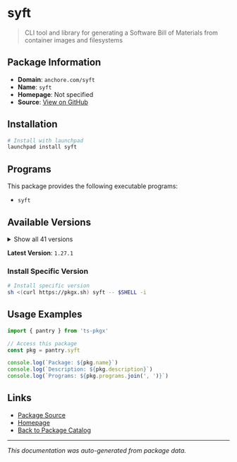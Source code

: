 # syft

> CLI tool and library for generating a Software Bill of Materials from container images and filesystems

## Package Information

- **Domain**: `anchore.com/syft`
- **Name**: `syft`
- **Homepage**: Not specified
- **Source**: [View on GitHub](https://github.com/pkgxdev/pantry/tree/main/projects/anchore.com/syft/package.yml)

## Installation

```bash
# Install with launchpad
launchpad install syft
```

## Programs

This package provides the following executable programs:

- `syft`

## Available Versions

<details>
<summary>Show all 41 versions</summary>

- `1.27.1`, `1.27.0`, `1.26.1`, `1.26.0`, `1.25.1`
- `1.25.0`, `1.24.0`, `1.23.1`, `1.23.0`, `1.22.0`
- `1.21.0`, `1.20.0`, `1.19.0`, `1.18.1`, `1.18.0`
- `1.17.0`, `1.16.0`, `1.15.0`, `1.14.2`, `1.14.1`
- `1.14.0`, `1.13.0`, `1.12.2`, `1.11.1`, `1.11.0`
- `1.10.0`, `1.9.0`, `1.8.0`, `1.7.0`, `1.6.0`
- `1.5.0`, `1.4.1`, `1.4.0`, `1.3.0`, `1.2.0`
- `1.1.1`, `1.1.0`, `1.0.1`, `1.0.0`, `0.105.1`
- `0.105.0`

</details>

**Latest Version**: `1.27.1`

### Install Specific Version

```bash
# Install specific version
sh <(curl https://pkgx.sh) syft -- $SHELL -i
```

## Usage Examples

```typescript
import { pantry } from 'ts-pkgx'

// Access this package
const pkg = pantry.syft

console.log(`Package: ${pkg.name}`)
console.log(`Description: ${pkg.description}`)
console.log(`Programs: ${pkg.programs.join(', ')}`)
```

## Links

- [Package Source](https://github.com/pkgxdev/pantry/tree/main/projects/anchore.com/syft/package.yml)
- [Homepage](#)
- [Back to Package Catalog](../../../package-catalog.md)

---

*This documentation was auto-generated from package data.*
